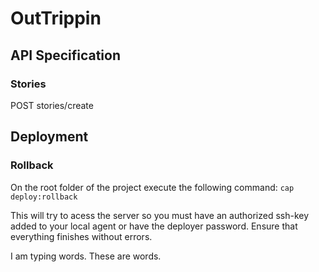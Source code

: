 # OutTrippin

## API Specification
### Stories
POST stories/create

## Deployment

### Rollback
On the root folder of the project execute the following command:
``cap deploy:rollback``

This will try to acess the server so you must have an authorized ssh-key added to your local agent or have the deployer password.
Ensure that everything finishes without errors.

I am typing words. These are words. 